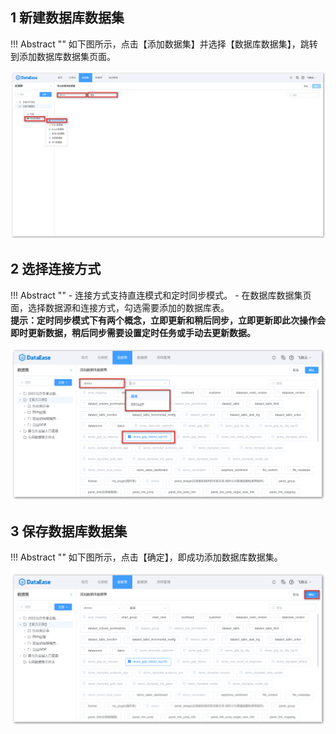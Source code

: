 ## 1 新建数据库数据集

!!! Abstract ""
    如下图所示，点击【添加数据集】并选择【数据库数据集】，跳转到添加数据库数据集页面。

![数据库数据集](../../img/dataset_configuration/添加数据库数据集.png)

## 2 选择连接方式

!!! Abstract ""
    - 连接方式支持直连模式和定时同步模式。
    - 在数据库数据集页面，选择数据源和连接方式，勾选需要添加的数据库表。  
    **提示：定时同步模式下有两个概念，立即更新和稍后同步，立即更新即此次操作会即时更新数据，稍后同步需要设置定时任务或手动去更新数据。**

![数据库数据集连接方式](../../img/dataset_configuration/数据库数据集连接方式.png)

## 3 保存数据库数据集

!!! Abstract ""
    如下图所示，点击【确定】，即成功添加数据库数据集。

![数据库数据集保存](../../img/dataset_configuration/数据库数据集保存.png)
